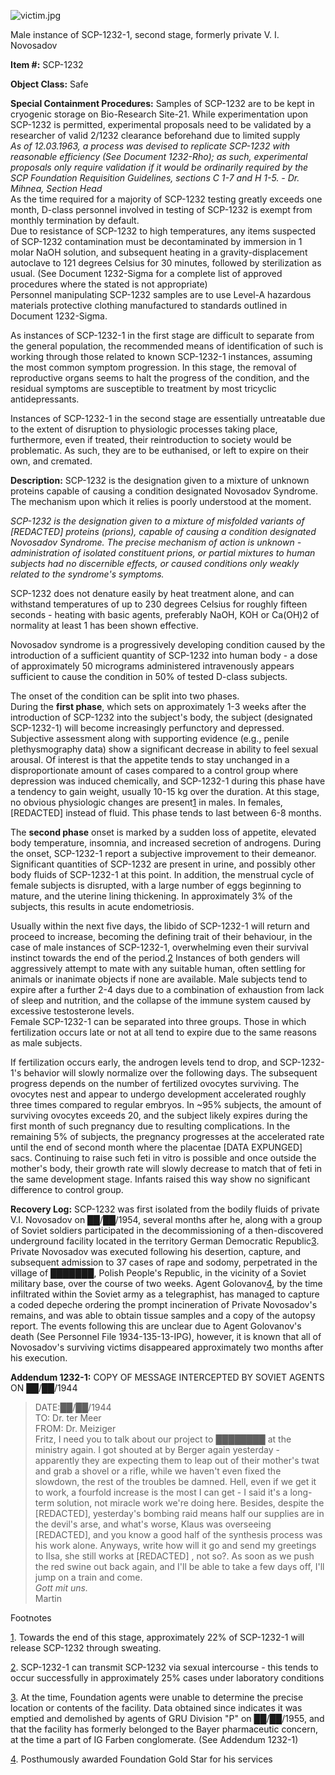 ![victim.jpg](http://scp-wiki.wdfiles.com/local--files/scp-1232/victim.jpg)

Male instance of SCP-1232-1, second stage, formerly private V. I. Novosadov

**Item #:** SCP-1232

**Object Class:** Safe

**Special Containment Procedures:** Samples of SCP-1232 are to be kept in cryogenic storage on Bio-Research Site-21. While experimentation upon SCP-1232 is permitted, experimental proposals need to be validated by a researcher of valid 2/1232 clearance beforehand due to limited supply  
_As of 12.03.1963, a process was devised to replicate SCP-1232 with reasonable efficiency (See Document 1232-Rho); as such, experimental proposals only require validation if it would be ordinarily required by the SCP Foundation Requisition Guidelines, sections C 1-7 and H 1-5. - Dr. Mihnea, Section Head_  
As the time required for a majority of SCP-1232 testing greatly exceeds one month, D-class personnel involved in testing of SCP-1232 is exempt from monthly termination by default.  
Due to resistance of SCP-1232 to high temperatures, any items suspected of SCP-1232 contamination must be decontaminated by immersion in 1 molar NaOH solution, and subsequent heating in a gravity-displacement autoclave to 121 degrees Celsius for 30 minutes, followed by sterilization as usual. (See Document 1232-Sigma for a complete list of approved procedures where the stated is not appropriate)  
Personnel manipulating SCP-1232 samples are to use Level-A hazardous materials protective clothing manufactured to standards outlined in Document 1232-Sigma.

As instances of SCP-1232-1 in the first stage are difficult to separate from the general population, the recommended means of identification of such is working through those related to known SCP-1232-1 instances, assuming the most common symptom progression. In this stage, the removal of reproductive organs seems to halt the progress of the condition, and the residual symptoms are susceptible to treatment by most tricyclic antidepressants.

Instances of SCP-1232-1 in the second stage are essentially untreatable due to the extent of disruption to physiologic processes taking place, furthermore, even if treated, their reintroduction to society would be problematic. As such, they are to be euthanised, or left to expire on their own, and cremated.

**Description:** SCP-1232 is the designation given to a mixture of unknown proteins capable of causing a condition designated Novosadov Syndrome. The mechanism upon which it relies is poorly understood at the moment.

_SCP-1232 is the designation given to a mixture of misfolded variants of \[REDACTED\] proteins (prions), capable of causing a condition designated Novosadov Syndrome. The precise mechanism of action is unknown - administration of isolated constituent prions, or partial mixtures to human subjects had no discernible effects, or caused conditions only weakly related to the syndrome's symptoms._

SCP-1232 does not denature easily by heat treatment alone, and can withstand temperatures of up to 230 degrees Celsius for roughly fifteen seconds - heating with basic agents, preferably NaOH, KOH or Ca(OH)2 of normality at least 1 has been shown effective.

Novosadov syndrome is a progressively developing condition caused by the introduction of a sufficient quantity of SCP-1232 into human body - a dose of approximately 50 micrograms administered intravenously appears sufficient to cause the condition in 50% of tested D-class subjects.

The onset of the condition can be split into two phases.  
During the **first phase**, which sets on approximately 1-3 weeks after the introduction of SCP-1232 into the subject's body, the subject (designated SCP-1232-1) will become increasingly perfunctory and depressed. Subjective assessment along with supporting evidence (e.g., penile plethysmography data) show a significant decrease in ability to feel sexual arousal. Of interest is that the appetite tends to stay unchanged in a disproportionate amount of cases compared to a control group where depression was induced chemically, and SCP-1232-1 during this phase have a tendency to gain weight, usually 10-15 kg over the duration. At this stage, no obvious physiologic changes are present[1](javascript:;) in males. In females, \[REDACTED\] instead of fluid. This phase tends to last between 6-8 months.

The **second phase** onset is marked by a sudden loss of appetite, elevated body temperature, insomnia, and increased secretion of androgens. During the onset, SCP-1232-1 report a subjective improvement to their demeanor. Significant quantities of SCP-1232 are present in urine, and possibly other body fluids of SCP-1232-1 at this point. In addition, the menstrual cycle of female subjects is disrupted, with a large number of eggs beginning to mature, and the uterine lining thickening. In approximately 3% of the subjects, this results in acute endometriosis.

Usually within the next five days, the libido of SCP-1232-1 will return and proceed to increase, becoming the defining trait of their behaviour, in the case of male instances of SCP-1232-1, overwhelming even their survival instinct towards the end of the period.[2](javascript:;) Instances of both genders will aggressively attempt to mate with any suitable human, often settling for animals or inanimate objects if none are available. Male subjects tend to expire after a further 2-4 days due to a combination of exhaustion from lack of sleep and nutrition, and the collapse of the immune system caused by excessive testosterone levels.  
Female SCP-1232-1 can be separated into three groups. Those in which fertilization occurs late or not at all tend to expire due to the same reasons as male subjects.

If fertilization occurs early, the androgen levels tend to drop, and SCP-1232-1's behavior will slowly normalize over the following days. The subsequent progress depends on the number of fertilized ovocytes surviving. The ovocytes nest and appear to undergo development accelerated roughly three times compared to regular embryos. In ~95% subjects, the amount of surviving ovocytes exceeds 20, and the subject likely expires during the first month of such pregnancy due to resulting complications. In the remaining 5% of subjects, the pregnancy progresses at the accelerated rate until the end of second month where the placentae \[DATA EXPUNGED\] sacs. Continuing to raise such feti in vitro is possible and once outside the mother's body, their growth rate will slowly decrease to match that of feti in the same development stage. Infants raised this way show no significant difference to control group.

**Recovery Log:** SCP-1232 was first isolated from the bodily fluids of private V.I. Novosadov on ██/██/1954, several months after he, along with a group of Soviet soldiers participated in the decommissioning of a then-discovered underground facility located in the territory German Democratic Republic[3](javascript:;). Private Novosadov was executed following his desertion, capture, and subsequent admission to 37 cases of rape and sodomy, perpetrated in the village of ███████, Polish People's Republic, in the vicinity of a Soviet military base, over the course of two weeks. Agent Golovanov[4](javascript:;), by the time infiltrated within the Soviet army as a telegraphist, has managed to capture a coded depeche ordering the prompt incineration of Private Novosadov's remains, and was able to obtain tissue samples and a copy of the autopsy report. The events following this are unclear due to Agent Golovanov's death (See Personnel File 1934-135-13-IPG), however, it is known that all of Novosadov's surviving victims disappeared approximately two months after his execution.

**Addendum 1232-1:** COPY OF MESSAGE INTERCEPTED BY SOVIET AGENTS ON ██/██/1944

> DATE:██/██/1944  
> TO: Dr. ter Meer  
> FROM: Dr. Meiziger  
> Fritz, I need you to talk about our project to ████████ at the ministry again. I got shouted at by Berger again yesterday - apparently they are expecting them to leap out of their mother's twat and grab a shovel or a rifle, while we haven't even fixed the slowdown, the rest of the troubles be damned. Hell, even if we get it to work, a fourfold increase is the most I can get - I said it's a long-term solution, not miracle work we're doing here. Besides, despite the \[REDACTED\], yesterday's bombing raid means half our supplies are in the devil's arse, and what's worse, Klaus was overseeing \[REDACTED\], and you know a good half of the synthesis process was his work alone. Anyways, write how will it go and send my greetings to Ilsa, she still works at \[REDACTED\] , not so?. As soon as we push the red swine out back again, and I'll be able to take a few days off, I'll jump on a train and come.  
> _Gott mit uns._  
> Martin

Footnotes

[1](javascript:;). Towards the end of this stage, approximately 22% of SCP-1232-1 will release SCP-1232 through sweating.

[2](javascript:;). SCP-1232-1 can transmit SCP-1232 via sexual intercourse - this tends to occur successfully in approximately 25% cases under laboratory conditions

[3](javascript:;). At the time, Foundation agents were unable to determine the precise location or contents of the facility. Data obtained since indicates it was emptied and demolished by agents of GRU Division "P" on ██/██/1955, and that the facility has formerly belonged to the Bayer pharmaceutic concern, at the time a part of IG Farben conglomerate. (See Addendum 1232-1)

[4](javascript:;). Posthumously awarded Foundation Gold Star for his services